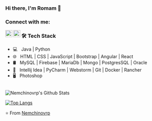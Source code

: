 ### Hi there, I'm Romam  👋

### Connect with me:

[<img align="left" alt="codeSTACKr | LinkedIn" width="22px" src="https://cdn.jsdelivr.net/npm/simple-icons@v3/icons/linkedin.svg" />][linkedin]
[<img align="left" alt="codeSTACKr | Instagram" width="22px" src="https://cdn.jsdelivr.net/npm/simple-icons@v3/icons/instagram.svg" />][instagram]

<h3>🛠 Tech Stack</h3>

- 💻 &nbsp; Java | Python
- 🌐 &nbsp; HTML | CSS | JavaScript | Bootstrap | Angular | React
- 🛢 &nbsp; MySQL | Firebase | MariaDb | Mongo | PostgresSQL | Oracle 
- 🔧 &nbsp; Intellij Idea | PyCharm | Webstorm |  Git | Docker | Rancher
- 🖥 &nbsp; Photoshop 

<br>
<img align="center" src="https://github-readme-stats.vercel.app/api?username=nemchinovrp&include_all_commits=true&count_private=true&show_icons=true&line_height=20&title_color=7A7ADB&icon_color=2234AE&text_color=D3D3D3&bg_color=0,000000,130F40" alt="Nemchinovrp's Github Stats">
</br>


[![Top Langs](https://github-readme-stats.vercel.app/api/top-langs/?username=Nemchinovrp&layout=compact&text_color=daf7dc&bg_color=151515)](https://github.com/Nemchinovrp/github-readme-stats)


[instagram]: https://www.instagram.com/nemchinjava/
[linkedin]: https://www.linkedin.com/in/roman-nemchinov-55a34473


⭐️ From [Nemchinovrp](https://github.com/Nemchinovrp)
